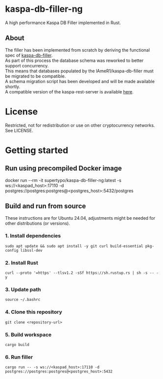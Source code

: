 # kaspa-db-filler-ng
A high performance Kaspa DB Filler implemented in Rust.  

## About
The filler has been implemented from scratch by deriving the functional spec of [kaspa-db-filler](https://github.com/lAmeR1/kaspa-db-filler).  
As part of this process the database schema was reworked to better support concurrency.  
This means that databases populated by the lAmeR1/kaspa-db-filler must be migrated to be compatible.  
A schema migration script has been developed and will be made available shortly.  
A compatible version of the kaspa-rest-server is available [here](https://github.com/supertypo/kaspa-rest-server).

# License
Restricted, not for redistribution or use on other cryptocurrency networks. See LICENSE.

# Getting started

## Run using precompiled Docker image
docker run --rm -it supertypo/kaspa-db-filler-ng:latest -s ws://<kaspad_host>:17110 -d postgres://postgres:postgres@<postgres_host>:5432/postgres

## Build and run from source
These instructions are for Ubuntu 24.04, adjustments might be needed for other distributions (or versions). 

### 1. Install dependencies
```shell
sudo apt update && sudo apt install -y git curl build-essential pkg-config libssl-dev
```

### 2. Install Rust
```shell
curl --proto '=https' --tlsv1.2 -sSf https://sh.rustup.rs | sh -s -- -y
```

### 3. Update path
```shell
source ~/.bashrc
```

### 4. Clone this repository
```shell
git clone <repository-url>
```

### 5. Build workspace
```shell
cargo build
```

### 6. Run filler
```shell
cargo run -- -s ws://<kaspad_host>:17110 -d postgres://postgres:postgres@<postgres_host>:5432
```
